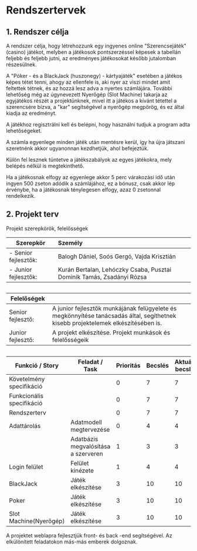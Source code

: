 ﻿# Rendszertervek

## 1. Rendszer célja

A rendszer célja, hogy létrehozzunk egy ingyenes online "Szerencsejáték" (casino) játékot, melyben a játékosok pontszerzéssel képesek a tabellán feljebb és feljebb jutni, az eredményes játékosokat később jutalomban részesülnek.

A "Póker - és a BlackJack (huszonegy) - kártyajáték" esetében a játékos képes tétet tenni, ahogy az ellenfele is, aki nyer az viszi mindet amit feltettek tétnek, és az hozzá lesz adva a nyertes számlájára. További lehetőség még az úgynevezett Nyerőgép (Slot Machine) takarja az egyjátékos részét a projektünknek, mivel itt a játékos a kívánt tétettel a szerencsére bízva, a "kar" segítségével a nyerőgép megpörög, és ez által kiadja az eredményt. 

A játékhoz regisztrálni kell és belépni, hogy használni tudjuk a program adta lehetőségeket.

A számla egyenlege minden játék után mentésre kerül, így ha újra játszani szeretnénk akkor ugyanonnan kezdhetjük, ahol befejeztük.

Külön fel lesznek tüntetve a játékszabályok az egyes játékokra, mely belépés nélkül is megtekinthető.

Ha a játékosnak elfogy az egyenlege akkor 5 perc várakozási idő után ingyen 500 zseton adódik a számlájához, ez a bónusz, csak akkor lép érvénybe, ha a játékosnak ténylegesen elfogy, azaz 0 zsetonnal rendelkezik.


## 2. Projekt terv

Projekt szerepkörök, felelősségek

| Szerepkör | Személy|
|---|:-|
| - Senior fejlesztők: | Balogh Dániel, Soós Gergó,   Vajda Krisztián |
|    - Junior fejlesztők: | Kurán Bertalan, Lehóczky Csaba, Pusztai Dominik Tamás, Zsadányi Rózsa |
##
|  Felelőségek  |  |
|---|:-|
| Senior fejlesztő: | A junior fejlesztők munkájának felügyelete és megkönnyítése tanácsadás által, segíthetnek kisebb projektelemek elkészítésében is. |
| Junior fejlesztő: | A projekt elkészítése. Projekt munkások és felelősségeik |
##
| Funkció / Story | Feladat / Task| Prioritás| Becslés | Aktuális becslés|Eltelt idő|Hátralévő idő|
|---|---|---|---|---|---|---|
| Követelmény specifikáció||0|7|7|0|6|
| Funkcionális specifikáció||0|7|7|0|6|
| Rendszerterv||0|7|7|0|6|
| Adattárolás|Adatmodell megtervezése|0|4|4|0|4|
| |Adatbázis megvalósítása a szerveren|1|3|3|0|3|
| Login felület|Felület kinézete|1|4|4|0|4|
| BlackJack|Játék elkészítése|3|10|10|0|10|
| Poker|Játék elkészítése|3|10|10|0|10|
| Slot Machine(Nyerőgép)|Játék elkészítése|3|10|10|0|10|

A projektet weblapra fejlesztjük front- és back -end segítségével. Az elkülönített feladatokon más-más emberek dolgoznak.